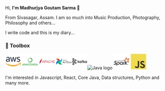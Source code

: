 Hi, **I'm Madhurjya Goutam Sarma** :wave:

From Sivasagar, Assam. 
I am so much into Music Production, Photography, Philosophy and others...

I write code and this is my diary...

### 🧰 Toolbox


<img src="https://github.com/devicons/devicon/blob/master/icons/amazonwebservices/amazonwebservices-original-wordmark.svg" alt="aws logo" width="50" height="50"> <img src="https://github.com/devicons/devicon/blob/master/icons/anaconda/anaconda-original-wordmark.svg" alt="Anaconda logo" width="50" height="50">  <img src="https://github.com/devicons/devicon/blob/master/icons/apache/apache-original-wordmark.svg" alt="Typescript logo" width="50" height="50"> <img src="https://github.com/devicons/devicon/blob/master/icons/apacheairflow/apacheairflow-original-wordmark.svg" alt="Airflow logo" width="50" height="50"><img src="https://github.com/devicons/devicon/blob/master/icons/apachekafka/apachekafka-original-wordmark.svg" alt="Kafka logo" width="50" height="50"><img src="https://www.vectorlogo.zone/logos/java/java-icon.svg" alt="Java logo" width="50" height="50">
<img src="https://github.com/devicons/devicon/blob/master/icons/apachespark/apachespark-original-wordmark.svg" alt="Javascript logo" width="50" height="50">
<img src="https://github.com/devicons/devicon/blob/master/icons/javascript/javascript-original.svg" alt="Javascript logo" width="50" height="50">

I'm interested in Javascript, React, Core Java, Data structures, Python and many more.

